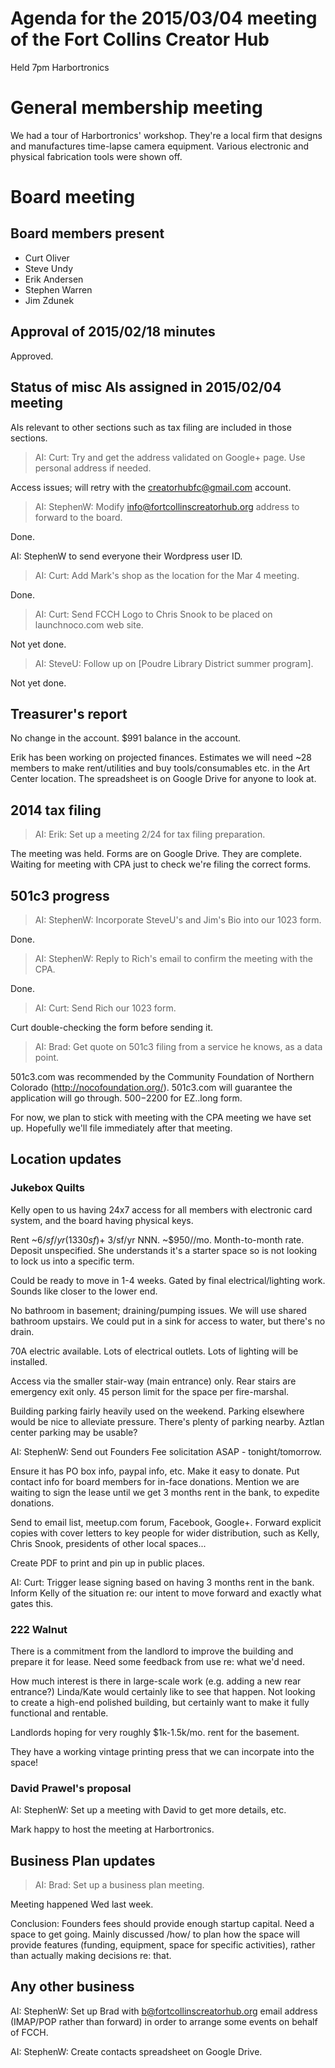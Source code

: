 # Agenda for the 2015/03/04 meeting of the Fort Collins Creator Hub

Held 7pm Harbortronics

# General membership meeting

We had a tour of Harbortronics' workshop. They're a local firm that designs
and manufactures time-lapse camera equipment. Various electronic and physical
fabrication tools were shown off.

# Board meeting

## Board members present

- Curt Oliver
- Steve Undy
- Erik Andersen
- Stephen Warren
- Jim Zdunek

## Approval of 2015/02/18 minutes

Approved.

## Status of misc AIs assigned in 2015/02/04 meeting

AIs relevant to other sections such as tax filing are included in those
sections.

> AI: Curt: Try and get the address validated on Google+ page. Use personal
> address if needed.

Access issues; will retry with the creatorhubfc@gmail.com account.

> AI: StephenW: Modify info@fortcollinscreatorhub.org address to forward to
> the board. 

Done.

AI: StephenW to send everyone their Wordpress user ID.

> AI: Curt: Add Mark's shop as the location for the Mar 4 meeting.

Done.

> AI: Curt: Send FCCH Logo to Chris Snook to be placed on launchnoco.com web
> site.

Not yet done.

> AI: SteveU: Follow up on [Poudre Library District summer program].

Not yet done.

## Treasurer's report

No change in the account. $991 balance in the account.

Erik has been working on projected finances. Estimates we will need ~28
members to make rent/utilities and buy tools/consumables etc. in the
Art Center location. The spreadsheet is on Google Drive for anyone to
look at.

## 2014 tax filing

> AI: Erik: Set up a meeting 2/24 for tax filing preparation.

The meeting was held. Forms are on Google Drive. They are complete. Waiting
for meeting with CPA just to check we're filing the correct forms.

## 501c3 progress

> AI: StephenW: Incorporate SteveU's and Jim's Bio into our 1023 form.

Done.

> AI: StephenW: Reply to Rich's email to confirm the meeting with the CPA.

Done.

> AI: Curt: Send Rich our 1023 form.

Curt double-checking the form before sending it.

> AI: Brad: Get quote on 501c3 filing from a service he knows, as a data point.

501c3.com was recommended by the Community Foundation of Northern Colorado
(http://nocofoundation.org/). 501c3.com will guarantee the application will go
through. $500-$2200 for EZ..long form.

For now, we plan to stick with meeting with the CPA meeting we have set up.
Hopefully we'll file immediately after that meeting.

## Location updates

### Jukebox Quilts

Kelly open to us having 24x7 access for all members with electronic card
system, and the board having physical keys.

Rent ~$6/sf/yr (1330sf) + ~$3/sf/yr NNN. ~$950//mo. Month-to-month rate.
Deposit unspecified. She understands it's a starter space so is not looking
to lock us into a specific term.

Could be ready to move in 1-4 weeks. Gated by final electrical/lighting work.
Sounds like closer to the lower end.

No bathroom in basement; draining/pumping issues. We will use shared bathroom
upstairs. We could put in a sink for access to water, but there's no drain.

70A electric available. Lots of electrical outlets. Lots of lighting will be
installed.

Access via the smaller stair-way (main entrance) only. Rear stairs are
emergency exit only. 45 person limit for the space per fire-marshal.

Building parking fairly heavily used on the weekend. Parking elsewhere would
be nice to alleviate pressure. There's plenty of parking nearby. Aztlan center
parking may be usable?

AI: StephenW: Send out Founders Fee solicitation ASAP - tonight/tomorrow.

Ensure it has PO box info, paypal info, etc. Make it easy to donate. Put
contact info for board members for in-face donations. Mention we are waiting
to sign the lease until we get 3 months rent in the bank, to expedite
donations.

Send to email list, meetup.com forum, Facebook, Google+.
Forward explicit copies with cover letters to key people for wider
distribution, such as Kelly, Chris Snook, presidents of other local spaces...

Create PDF to print and pin up in public places.

AI: Curt: Trigger lease signing based on having 3 months rent in the bank.
Inform Kelly of the situation re: our intent to move forward and exactly what
gates this.

### 222 Walnut

There is a commitment from the landlord to improve the building and prepare
it for lease. Need some feedback from use re: what we'd need.

How much interest is there in large-scale work (e.g. adding a new rear
entrance?) Linda/Kate would certainly like to see that happen. Not looking to
create a high-end polished building, but certainly want to make it fully
functional and rentable.

Landlords hoping for very roughly $1k-1.5k/mo. rent for the basement.

They have a working vintage printing press that we can incorpate into the
space!

### David Prawel's proposal

AI: StephenW: Set up a meeting with David to get more details, etc.

Mark happy to host the meeting at Harbortronics.

## Business Plan updates

> AI: Brad: Set up a business plan meeting.

Meeting happened Wed last week.

Conclusion: Founders fees should provide enough startup capital. Need a
space to get going. Mainly discussed /how/ to plan how the space will provide
features (funding, equipment, space for specific activities), rather than
actually making decisions re: that.

## Any other business

AI: StephenW: Set up Brad with b@fortcollinscreatorhub.org email address
(IMAP/POP rather than forward) in order to arrange some events on behalf of
FCCH.

AI: StephenW: Create contacts spreadsheet on Google Drive.
